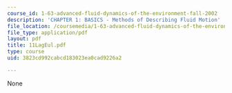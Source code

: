 ```yaml
---
course_id: 1-63-advanced-fluid-dynamics-of-the-environment-fall-2002
description: 'CHAPTER 1: BASICS - Methods of Describing Fluid Motion'
file_location: /coursemedia/1-63-advanced-fluid-dynamics-of-the-environment-fall-2002/3823cd992cabcd183023ea0cad9226a2_11LagEul.pdf
file_type: application/pdf
layout: pdf
title: 11LagEul.pdf
type: course
uid: 3823cd992cabcd183023ea0cad9226a2

---
```

None